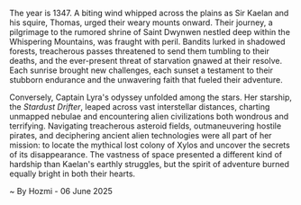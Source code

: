 
The year is 1347.  A biting wind whipped across the plains as Sir Kaelan and his squire, Thomas, urged their weary mounts onward. Their journey, a pilgrimage to the rumored shrine of Saint Dwynwen nestled deep within the Whispering Mountains, was fraught with peril.  Bandits lurked in shadowed forests, treacherous passes threatened to send them tumbling to their deaths, and the ever-present threat of starvation gnawed at their resolve.  Each sunrise brought new challenges, each sunset a testament to their stubborn endurance and the unwavering faith that fueled their adventure.

Conversely, Captain Lyra's odyssey unfolded among the stars.  Her starship, the *Stardust Drifter*, leaped across vast interstellar distances, charting unmapped nebulae and encountering alien civilizations both wondrous and terrifying.  Navigating treacherous asteroid fields, outmaneuvering hostile pirates, and deciphering ancient alien technologies were all part of her mission: to locate the mythical lost colony of Xylos and uncover the secrets of its disappearance. The vastness of space presented a different kind of hardship than Kaelan's earthly struggles, but the spirit of adventure burned equally bright in both their hearts.

~ By Hozmi - 06 June 2025
